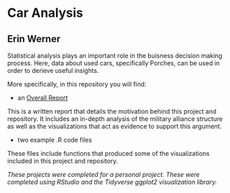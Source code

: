# Car Analysis

## Erin Werner

Statistical analysis plays an important role in the buisness decision making process. Here, data about used cars, specifically Porches, can be used in order to derieve useful insights.

More specifically, in this repository you will find:

* an [Overall Report](https://github.com/etwernerMIDS/Data_Analysis/blob/master/Projects/Alliance_Analysis/Math_111A_Final_Report_Erin_W.pdf)

This is a written report that details the motivation behind this project and repository. It includes an in-depth analysis of the military alliance structure as well as the visualizations that act as evidence to support this argument.

* two example .R code files

These files include functions that produced some of the visualizations included in this project and repository.

*These projects were completed for a personal project. These were completed using RStudio and the Tidyverse ggplot2 visualization library.*
